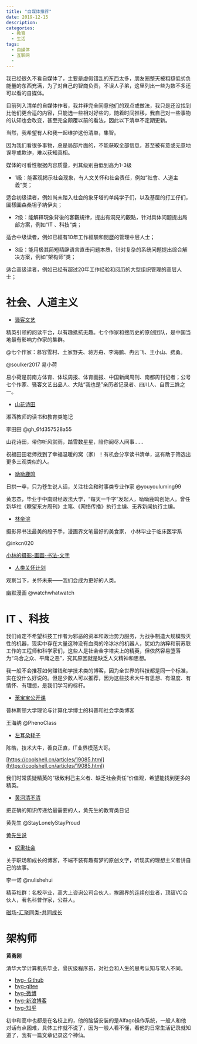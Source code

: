 ```yaml
---
title: "自媒体推荐"
date: 2019-12-15
description:
categories:
  - 教育
  - 生活
tags:
  - 自媒体
  - 互联网
  - 
---
```



我已经很久不看自媒体了，主要是虚假错乱的东西太多，朋友圈整天被粗糙低劣负能量的东西充满，为了对自己的智商负责，不误人子弟，这里列出一些为数不多还可以看的自媒体。


目前列入清单的自媒体作者，我并非完全同意他们的观点或做法，我只是还没找到比他们更合适的内容，只能选一些相对好些的，随着时间推移，我自己对一些事物的认知也会改变，甚至完全颠覆以前的看法，因此以下清单不定期更新。

当然，我希望有人和我一起维护这份清单，集智。

因为我们看很多事物，总是局部片面的，不能获取全部信息，甚至被有意或无意地误导或欺诈，难以获知真相。

媒体的可看性根据内容质量，列其级别由低到高为1-3级

- 1级：能客观揭示社会现象，有人文关怀和社会责任，例如“社會、人道主義”类；

适合初级读者，例如尚未踏入社会的象牙塔的单纯学子们，以及基层的打工仔们，圖樣圖森桑坦子納伊夫；

- 2级：能解釋現象背後的客觀規律，提出有洞見的觀點，针对具体问题提出局部方案，例如“IT 、科技“类；

适合中级读者，例如已經有10年工作經驗和閱歷的管理中层人士；

- 3级：能用极其简短精辟语言直击问题本质，针对复杂的系统问题提出综合解决方案，例如“架构师”类；

适合高级读者，例如已经有超过20年工作经验和阅历的大型组织管理的高层人士；

# 社会、人道主义

- [骚客文艺](https://mp.weixin.qq.com/s/KzuMXbkO2RxR6ycM9rxtkQ)

精英引领的阅读平台，以有趣抵抗无趣。七个作家和搜历史的原创团队，是中国当地最有影响力作家的集群。

@七个作家：慕容雪村、土家野夫、蒋方舟、李海鹏、冉云飞、王小山、费勇。

@soulker2017 易小荷

易小荷是前南方体育、体坛周报、体育画报、中国新闻周刊、南都周刊记者；公号七个作家、骚客文艺出品人、大陆“我也是”亲历者记录者、四川人、自贡三姝之一。

- [山花诗田](https://mp.weixin.qq.com/s/n0kKa_fUZnXHVmbWIaLUpg)

湘西教师的读书和教育类笔记

李田田 @gh_6fd357528a55

山花诗田，带你听风赏雨，踏雪数星星，陪你阅尽人间事......

祝福田田老师找到了幸福温暖的窝（家）！有机会分享读书清单，这有助于筛选出更多三观类似的人。


- [呦呦鹿鸣](https://mp.weixin.qq.com/s/lVuiBXwu7HCHznkiBB-wlA)

日拱一卒，只为苍生说人话，关注社会和时事类专业作家
@youyouluming99

黄志杰，毕业于中南财经政法大学，“每天一千字”发起人，呦呦鹿鸣创始人。曾任新华社《瞭望东方周刊》主笔、《网络传播》执行主编、无界新闻执行主编。


- [林帝浣](http://art.sysu.edu.cn/teacher/91)

摄影界书法最美的段子手，漫画界文笔最好的美食家， 小林毕业于临床医学系

@inkcn020

[小林的摄影-画画-书法-文字](https://mp.weixin.qq.com/s/6AaV5VmD1qmawZoaD6-YAQ)

- [人类关怀计划](https://mp.weixin.qq.com/s/cbKtFAccawUJOR_bCy1rww)

观察当下，关怀未来——我们会成为更好的人类。

幽默漫画 @watchwhatwatch



# IT 、科技

我们肯定不希望科技工作者为邪恶的资本和政治势力服务，为战争制造大规模毁灭性的机器，现实中存在大量这种没有血肉的冷冰冰的机器人，犹如为纳粹和前苏联工作的工程师和科学家们，这些人是社会金字塔尖上的精英，但依然容易堕落为“乌合之众、平庸之恶”，究其原因就是缺乏人文精神和思想。

我一般不会推荐如何赚钱和学技术类的博客，因为全世界的科技都是同一个标准，实在没什么好说的。但是少数人可以推荐，因为这些技术大牛有思想、有温度、有情怀、有理想，是我们学习的标杆。


- [苯宝宝公开课](https://mp.weixin.qq.com/s/T1QZrg-TZB1J-R0caKxfZg)

普林斯顿大学理论与计算化学博士的科普和社会学类博客

王海纳 @PhenoClass


- [左耳朵耗子](https://coolshell.cn/haoel)

陈皓，技术大牛，善良正直，IT业界模范大哥。

[https://coolshell.cn/articles/19085.html](https://coolshell.cn/articles/19085.html)

我们时常质疑精英的“极致利己主义者、缺乏社会责任”价值观，希望能找到更多的精英。

- [黄河清不清](https://mp.weixin.qq.com/s/bygs2JC3d3YnMFgxRMRBWw)

把正确的知识传递给最需要的人，黄先生的教育类日记

黄先生 @StayLonelyStayProud

[黄先生说](https://podcasts.apple.com/us/podcast/%E9%BB%84%E5%85%88%E7%94%9F%E8%AF%B4/id1560816534)



- [奴隶社会](https://mp.weixin.qq.com/s/SzxxamVZs-hGXKKE-fNoNg)

关于职场和成长的博客，不端不装有趣有梦的原创文字，听现实的理想主义者讲自己的故事。

李一诺 @nulishehui

精英社群：名校毕业，高大上咨询公司合伙人，挨踢界的连续创业者，顶级VC合伙人，著名科普作家，公益人。

[磁场-汇聚同类-共同成长](https://apps.apple.com/us/app/%E7%A3%81%E5%9C%BA-%E6%B1%87%E8%81%9A%E5%90%8C%E7%B1%BB-%E5%85%B1%E5%90%8C%E6%88%90%E9%95%BF/id946845043)



# 架构师

**黄勇刚**

清华大学计算机系毕业，骨灰级程序员，对社会和人生的思考认知与常人不同。

- [hyg- Github](http://xuemen.github.io/PSMD/)
- [hyg-gitee](https://gitee.com/hyg)
- [hyg-微博](https://weibo.com/u/1494926084)
- [hyg-新浪博客](http://blog.sina.com.cn/mars22)
- [hyg-知乎](https://www.zhihu.com/people/huang-yong-gang)


初中和高中也都是在名校上的，他的脑袋安装的是Alfago操作系统，一般人和他对话有点困难，具体工作就不说了，因为一般人看不懂，看他的日常生活记录就知道了，我有一篇文章记录这个神仙。
